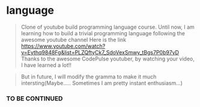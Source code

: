 # language

> Clone of youtube build programming language course.
> Until now, I am learning how to build a trivial programming language following the awesome youtube channel
> Here is the link
> https://www.youtube.com/watch?v=Eythq9848Fg&list=PLZQftyCk7_SdoVexSmwy_tBgs7P0b97yD
> Thanks to the awesome CodePulse youtuber, by watching your video, I have learned a lot!!

> But in future, I will modify the gramma to make it much intersting(Maybe..... Sometimes I am pretty instant enthusiasm...)


### TO BE CONTINUED
